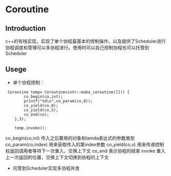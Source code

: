 # Coroutine
## Introduction
c++的有栈实现，实现了单个协程最基本的控制操作，以及提供了Scheduler进行协程调度和管理可以多协程进行。使用时可以自己控制协程也可以托管到Scheduler
## Usege
- 单个协程控制：
```
 Coroutine temp= Coroutine<int>::make_coroutine([]() {
        co_begin(co,int);
        printf("%d\n",co_param(co,0));
        co_yield(co,0);
        co_yield(co,5);
        co_end(co);
    },3);

    temp.invoke();
```
co_begin(co,int) 传入之后要用的对象和lamda表达式的参数类型
co_param(co,index) 用来获取传入的第index参数
co_yield(co,x)  用来传递控制权返回调用者等待下一次重入，交换上下文
co_end 表示协程的结束
invoke 重入上一次返回的位置，交换上下文切换到协程的上下文
- 托管到Scheduler实现多协程并发

